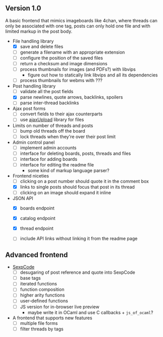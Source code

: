 ## Version 1.0
A basic frontend that mimics imageboards like 4chan, where threads can only be
associated with one tag, posts can only hold one file and with limited markup
in the post body.

* File handling library
  * [X] save and delete files
  * [ ] generate a filename with an appropriate extension
  * [ ] configure the position of the saved files
  * [ ] return a checksum and image dimensions
  * [ ] process thumbnails for images (and PDFs?) with libvips
    * figure out how to statically link libvips and all its dependencies
  * [ ] process thumbnails for webms with ???

* Post handling library
  * [ ] validate all the post fields
  * [X] parse newlines, quote arrows, backlinks, spoilers
  * [ ] parse inter-thread backlinks

* Ajax post forms
  * [ ] convert fields to their ajax counterparts
  * [ ] use [ajaxUpload](https://github.com/urweb/ajaxUpload) library for files

* Limits on number of threads and posts
  * [ ] bump old threads off the board
  * [ ] lock threads when they're over their post limit

* Admin control panel
  * [ ] implement admin accounts
  * [ ] interface for deleting boards, posts, threads and files
  * [ ] interface for adding boards
  * [ ] interface for editing the readme file
    * some kind of markup language parser?

* Frontend niceties
  * [ ] clicking on a post number should quote it in the comment box
  * [X] links to single posts should focus that post in its thread
  * [ ] clicking on an image should expand it inline

* JSON API
  * [X] boards endpoint
  * [X] catalog endpoint
  * [X] thread endpoint
  * [ ] include API links without linking it from the readme page


## Advanced frontend
* [SexpCode](https://web.archive.org/web/20160321174220/http://cairnarvon.rotahall.org/misc/sexpcode.html)
  * [ ] desugaring of post reference and quote into SexpCode
  * [ ] base tags
  * [ ] iterated functions
  * [ ] function composition
  * [ ] higher arity functions
  * [ ] user-defined functions
  * [ ] JS version for in-browser live preview
    * maybe write it in OCaml and use C callbacks + `js_of_ocaml`?

* A frontend that supports new features
  * [ ] multiple file forms
  * [ ] filter threads by tags
